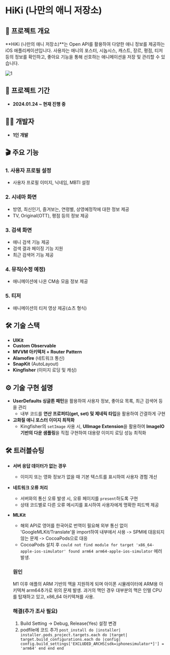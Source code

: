 # HiKi (나만의 애니 저장소)


## 📌 프로젝트 개요
**HiKi (나만의 애니 저장소)**는 Open API를 활용하여 다양한 애니 정보를 제공하는 iOS 애플리케이션입니다. 사용자는 애니의 포스터, 시놉시스, 캐스트, 장르, 평점, 티저 등의 정보를 확인하고, 좋아요 기능을 통해 선호하는 애니메이션을 저장 및 관리할 수 있습니다.

![1](https://github.com/user-attachments/assets/49e34790-d9c4-4241-9264-170be274d57c)


## 📅 프로젝트 기간
- **2024.01.24 ~ 현재 진행 중**

## 👨‍💻 개발자
- **1인 개발**

## 🎬 주요 기능
### 1. 사용자 프로필 설정
- 사용자 프로필 이미지, 닉네임, MBTI 설정

### 2. 시네마 화면
- 방영, 최신인기, 즐겨보는, 연령별, 상영예정작에 대한 정보 제공
- TV, Original(OTT), 평점 등의 정보 제공

### 3. 검색 화면
- 애니 검색 기능 제공
- 검색 결과 페이징 기능 지원
- 최근 검색어 기능 제공

### 4. 뮤직(수정 예정)
- 애니메이션에 나온 CM송 모음 정보 제공

### 5. 티저
- 애니메이션의 티저 영상 제공(쇼츠 형식)

## 🛠 기술 스택
- **UIKit**
- **Custom Observable**
- **MVVM 아키텍처 + Router Pattern**
- **Alamofire** (네트워크 통신)
- **SnapKit** (AutoLayout)
- **Kingfisher** (이미지 로딩 및 캐싱)

## ⚙️ 기술 구현 설명
- **UserDefaults 싱글톤 패턴**을 활용하여 사용자 정보, 좋아요 목록, 최근 검색어 등을 관리
  - 내부 코드를 **연산 프로퍼티(get, set) 및 제네릭 타입**을 활용하여 간결하게 구현
- **고화질 애니 포스터 이미지 최적화**
  - Kingfisher의 `setImage` 사용 시, **UIImage Extension**을 활용하여 **ImageIO 기반의 다운 샘플링**을 직접 구현하여 대용량 이미지 로딩 성능 최적화

## 🛠 트러블슈팅
- **서버 응답 데이터가 없는 경우**
  - 이미지 또는 영화 정보가 없을 때 기본 텍스트를 표시하여 사용자 경험 개선
- **네트워크 오류 처리**
  - 서버와의 통신 오류 발생 시, 오류 페이지를 `present`하도록 구현
  - 상태 코드별로 다른 오류 메시지를 표시하여 사용자에게 명확한 피드백 제공
    
- **MLKit**
  - 해외 API로 영어를 한국어로 번역이 필요해 외부 통신 없이 'GoogleMLKit/Translate'을 import하여 내부에서 사용 -> SPM에 대응되지 않는 문제 -> CocoaPods으로 대응
  - CocoaPods 설치 후 `could not find module for target 'x86_64-apple-ios-simulator' found arm64 arm64-apple-ios-simulator` 에러 발생.
  ### 원인
   M1 이후 애플의 ARM 기반의 맥을 지원하게 되며 아이폰 시뮬레이터에 ARM용 아키텍쳐 arm64추가로 위의 문제 발생. 과거의 맥인 경우 대부분의 맥은 인텔 CPU를 탑재하고 있고, x86_64 아키텍쳐를 사용.
  ### 해결(추가 조사 필요)
  1. Build Setting -> Debug, Release(Yes) 설정 변경
  2. podfile에 코드 추가
     `post_install do |installer|
  installer.pods_project.targets.each do |target|
    target.build_configurations.each do |config|
      config.build_settings['EXCLUDED_ARCHS[sdk=iphonesimulator*]'] = 'arm64'
    end
  end
end
`


